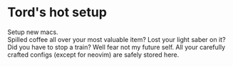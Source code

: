 # Tord's hot setup
Setup new macs. <br> Spilled coffee all over your most valuable item? Lost your light saber on it? Did you have to stop a train? Well fear not my future self. All your carefully crafted configs (except for neovim) are safely stored here.
